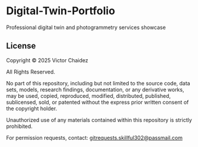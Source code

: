 # Digital-Twin-Portfolio
Professional digital twin and photogrammetry services showcase




## License
Copyright © 2025 Victor Chaidez

All Rights Reserved.

No part of this repository, including but not limited to the source code, data sets, models, research findings, documentation, or any derivative works, may be used, copied, reproduced, modified, distributed, published, sublicensed, sold, or patented without the express prior written consent of the copyright holder.

Unauthorized use of any materials contained within this repository is strictly prohibited.

For permission requests, contact: gitrequests.skillful302@passmail.com
